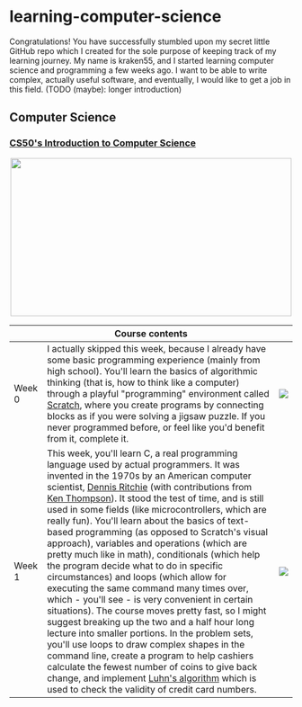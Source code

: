 # learning-computer-science
Congratulations! You have successfully stumbled upon my secret little GitHub repo which I created for the sole purpose of keeping track of my learning journey. My name is kraken55, and I started learning computer science and programming a few weeks ago. I want to be able to write complex, actually useful software, and eventually, I would like to get a job in this field. (TODO (maybe): longer introduction)

## Computer Science
### <a href=https://cs50.harvard.edu/x/2022>CS50's Introduction to Computer Science</a>
<p align="center">
  <img src="https://user-images.githubusercontent.com/50766670/172436379-6717456c-ed57-48fb-9643-abd67e11664c.jpg" width="500" height="281" align="center">
</p>

<table>
  <thead>
    <tr>
      <th colspan=3>Course contents</th>
    </tr>
  </thead>
  <tbody>
    <tr>
      <td>Week 0</td>
      <td>I actually skipped this week, because I already have some basic programming experience (mainly from high school). You'll learn the basics of algorithmic thinking (that is, how to think like a computer) through a playful "programming" environment called <a href=https://scratch.mit.edu>Scratch</a>, where you create programs by connecting blocks as if you were solving a jigsaw puzzle. If you never programmed before, or feel like you'd benefit from it, complete it.</td>
      <td><img src=https://upload.wikimedia.org/wikipedia/commons/e/e5/Green_tick_pointed.svg /></td>
    </tr>
    <tr>
      <td>Week 1</td>
      <td>This week, you'll learn C, a real programming language used by actual programmers. It was invented in the 1970s by an American computer scientist, <a href=https://en.wikipedia.org/wiki/Dennis_Ritchie>Dennis Ritchie</a> (with contributions from <a href=https://en.wikipedia.org/wiki/Ken_Thompson>Ken Thompson</a>). It stood the test of time, and is still used in some fields (like microcontrollers, which are really fun). You'll learn about the basics of text-based programming (as opposed to Scratch's visual approach), variables and operations (which are pretty much like in math), conditionals (which help the program decide what to do in specific circumstances) and loops (which allow for executing the same command many times over, which - you'll see - is very convenient in certain situations). The course moves pretty fast, so I might suggest breaking up the two and a half hour long lecture into smaller portions. In the problem sets, you'll use loops to draw complex shapes in the command line, create a program to help cashiers calculate the fewest number of coins to give back change, and implement <a href=https://en.wikipedia.org/wiki/Luhn_algorithm>Luhn's algorithm</a> which is used to check the validity of credit card numbers.</td>
      <td><img src=https://upload.wikimedia.org/wikipedia/commons/e/e5/Green_tick_pointed.svg /></td>
    </tr>
  </tbody>
</table>
